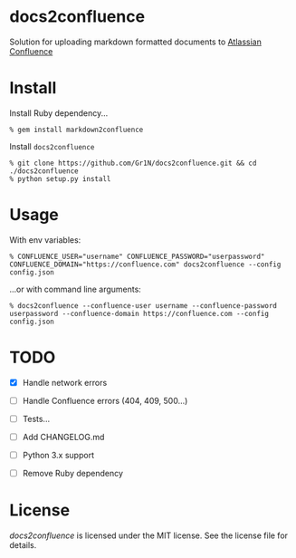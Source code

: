 # docs2confluence

Solution for uploading markdown formatted documents to [Atlassian Confluence](https://www.atlassian.com/software/confluence)


# Install

Install Ruby dependency...

```shell
% gem install markdown2confluence
```

Install `docs2confluence`

```shell
% git clone https://github.com/Gr1N/docs2confluence.git && cd ./docs2confluence
% python setup.py install
```


# Usage

With env variables:

```shell
% CONFLUENCE_USER="username" CONFLUENCE_PASSWORD="userpassword" CONFLUENCE_DOMAIN="https://confluence.com" docs2confluence --config config.json
```

...or with command line arguments:

```shell
% docs2confluence --confluence-user username --confluence-password userpassword --confluence-domain https://confluence.com --config config.json
```


# TODO

- [x] Handle network errors
- [ ] Handle Confluence errors (404, 409, 500...)
- [ ] Tests...
- [ ] Add CHANGELOG.md
- [ ] Python 3.x support
- [ ] Remove Ruby dependency


# License

*docs2confluence* is licensed under the MIT license. See the license file for details.
